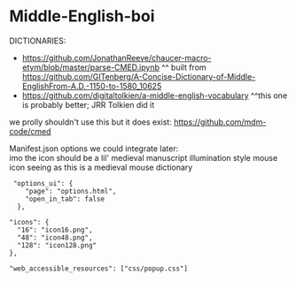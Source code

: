 # Middle-English-boi

DICTIONARIES: 
- https://github.com/JonathanReeve/chaucer-macro-etym/blob/master/parse-CMED.ipynb
  ^^ built from https://github.com/GITenberg/A-Concise-Dictionary-of-Middle-EnglishFrom-A.D.-1150-to-1580_10625
- https://github.com/digitaltolkien/a-middle-english-vocabulary
  ^^this one is probably better; JRR Tolkien did it

we prolly shouldn't use this but it does exist: https://github.com/mdm-code/cmed

Manifest.json options we could integrate later:  
imo the icon should be a lil' medieval manuscript illumination style mouse icon seeing as this is a medieval mouse dictionary  
```
 "options_ui": {
    "page": "options.html",
    "open_in_tab": false
  },

"icons": {
  "16": "icon16.png",
  "48": "icon48.png",
  "128": "icon128.png"
},
  
"web_accessible_resources": ["css/popup.css"]
```